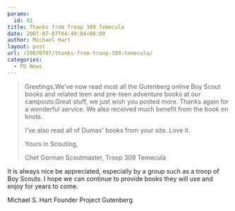 ```yaml
---
params:
  id: 41
title: Thanks from Troop 309 Temecula
date: 2007-07-07T04:49:04+00:00
author: Michael Hart
layout: post
url: /20070707/thanks-from-troop-309-temecula/
categories:
  - PG News
---
```

> Greetings,We've now read most all the Gutenberg online Boy Scout books and related teen and pre-teen adventure books at our campouts.Great stuff, we just wish you posted more. Thanks again for a wonderful service. We also received much benefit from the book on knots.
>
> I've also read all of Dumas' books from your site. Love it.
>
> Yours in Scouting,
>
> Chet Gorman Scoutmaster, Troop 309 Temecula

It is always nice be appreciated, especially by a group such as a troop of Boy Scouts. I hope we can continue to provide books they will use and enjoy for years to come.

Michael S. Hart
Founder
Project Gutenberg
